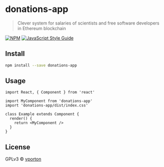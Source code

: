 # donations-app

> Clever system for salaries of scientists and free software developers in Ethereum blockchain

[![NPM](https://img.shields.io/npm/v/donations-app.svg)](https://www.npmjs.com/package/donations-app) [![JavaScript Style Guide](https://img.shields.io/badge/code_style-standard-brightgreen.svg)](https://standardjs.com)

## Install

```bash
npm install --save donations-app
```

## Usage

```tsx
import React, { Component } from 'react'

import MyComponent from 'donations-app'
import 'donations-app/dist/index.css'

class Example extends Component {
  render() {
    return <MyComponent />
  }
}
```

## License

GPLv3 © [vporton](https://github.com/vporton)
